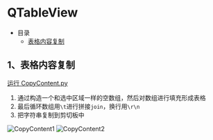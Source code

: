 # QTableView

- 目录
  - [表格内容复制](#1表格内容复制)

## 1、表格内容复制

[运行 CopyContent.py](CopyContent.py)

1. 通过构造一个和选中区域一样的空数组，然后对数组进行填充形成表格
1. 最后循环数组用`\t`进行拼接`join`，换行用`\r\n`
1. 把字符串复制到剪切板中

![CopyContent1](ScreenShot/CopyContent1.png) ![CopyContent2](ScreenShot/CopyContent2.png)
